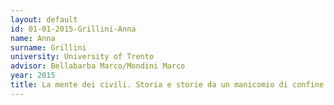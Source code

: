 ```yaml
---
layout: default 
id: 01-01-2015-Grillini-Anna
name: Anna
surname: Grillini
university: University of Trento
advisor: Bellabarba Marco/Mondini Marco
year: 2015
title: La mente dei civili. Storia e storie da un manicomio di confine (Pergine Valsugana 1909-1924)
---
```

